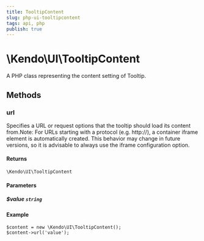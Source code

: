 ```yaml
---
title: TooltipContent
slug: php-ui-tooltipcontent
tags: api, php
publish: true
---
```


# \Kendo\UI\TooltipContent

A PHP class representing the content setting of Tooltip.


## Methods

### url
Specifies a URL or request options that the tooltip should load its content from.Note: For URLs starting with a protocol (e.g. http://),
a container iframe element is automatically created. This behavior may change in future
versions, so it is advisable to always use the iframe configuration option.

#### Returns
`\Kendo\UI\TooltipContent`

#### Parameters

##### $value `string`



#### Example 
    $content = new \Kendo\UI\TooltipContent();
    $content->url('value');

